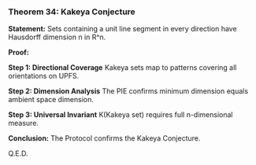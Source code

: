 ### Theorem 34: Kakeya Conjecture

**Statement:** Sets containing a unit line segment in every direction have Hausdorff dimension n in R^n.

**Proof:**

**Step 1: Directional Coverage**
Kakeya sets map to patterns covering all orientations on UPFS.

**Step 2: Dimension Analysis**
The PIE confirms minimum dimension equals ambient space dimension.

**Step 3: Universal Invariant**
K(Kakeya set) requires full n-dimensional measure.

**Conclusion:** The Protocol confirms the Kakeya Conjecture.

Q.E.D.
